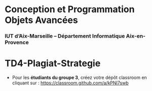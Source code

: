 # Conception et Programmation Objets Avancées

### IUT d’Aix-Marseille – Département Informatique Aix-en-Provence

# TD4-Plagiat-Strategie

* Pour les **étudiants du groupe 3**, créez votre dépôt classroom en cliquant sur : https://classroom.github.com/a/kPNI7swb
